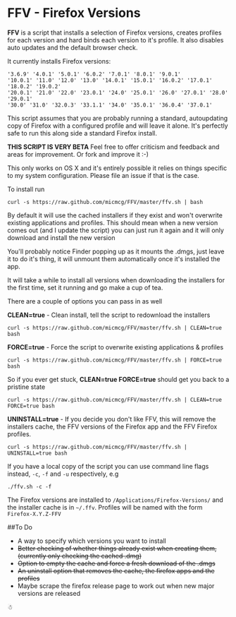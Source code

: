 # FFV - Firefox Versions

**FFV** is a script that installs a selection of Firefox versions, creates profiles for each version and hard binds each version to it's profile. It also disables auto updates and the default browser check.

It currently installs Firefox versions: 
```
'3.6.9' '4.0.1' '5.0.1' '6.0.2' '7.0.1' '8.0.1' '9.0.1' 
'10.0.1' '11.0' '12.0' '13.0' '14.0.1' '15.0.1' '16.0.2' '17.0.1' '18.0.2' '19.0.2'
'20.0.1' '21.0' '22.0' '23.0.1' '24.0' '25.0.1' '26.0' '27.0.1' '28.0' '29.0.1'
'30.0' '31.0' '32.0.3' '33.1.1' '34.0' '35.0.1' '36.0.4' '37.0.1'
```

This script assumes that you are probably running a standard, autoupdating copy of Firefox with a configured profile and will leave it alone. It's perfectly safe to run this along side a standard Firefox install.

**THIS SCRIPT IS VERY BETA**
Feel free to offer criticism and feedback and areas for improvement. Or fork and improve it :-)

This only works on OS X and it's entirely possible it relies on things specific to my system configuration. Please file an issue if that is the case.

To install run

	curl -s https://raw.github.com/micmcg/FFV/master/ffv.sh | bash

By default it will use the cached installers if they exist and won't overwrite existing applications and profiles. This should mean when a new version comes out (and I update the script) you can just run it again and it will only download and install the new version

You'll probably notice Finder popping up as it mounts the .dmgs, just leave it to do it's thing, it will unmount them automatically once it's installed the app.

It will take a while to install all versions when downloading the installers for the first time, set it running and go make a cup of tea.

There are a couple of options you can pass in as well

**CLEAN=true** - Clean install, tell the script to redownload the installers

	curl -s https://raw.github.com/micmcg/FFV/master/ffv.sh | CLEAN=true bash

**FORCE=true** - Force the script to overwrite existing applications & profiles

	curl -s https://raw.github.com/micmcg/FFV/master/ffv.sh | FORCE=true bash

So if you ever get stuck, **CLEAN=true FORCE=true** should get you back to a pristine state

	curl -s https://raw.github.com/micmcg/FFV/master/ffv.sh | CLEAN=true FORCE=true bash

**UNINSTALL=true** - If you decide you don't like FFV, this will remove the installers cache, the FFV versions of the Firefox app and the FFV Firefox profiles.

	curl -s https://raw.github.com/micmcg/FFV/master/ffv.sh | UNINSTALL=true bash

If you have a local copy of the script you can use command line flags instead, `-c`, `-f` and `-u` respectively, e.g

	./ffv.sh -c -f

The Firefox versions are installed to `/Applications/Firefox-Versions/` and the installer cache is in `~/.ffv`. Profiles will be named with the form `Firefox-X.Y.Z-FFV`

##To Do

* A way to specify which versions you want to install
* ~~Better checking of whether things already exist when creating them, (currently only checking the cached .dmg)~~
* ~~Option to empty the cache and force a fresh download of the .dmgs~~
* ~~An uninstall option that removes the cache, the firefox apps and the profiles~~
* Maybe scrape the firefox release page to work out when new major versions are released

☃
